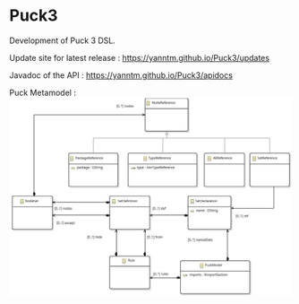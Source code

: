 # Puck3
Development of Puck 3 DSL.

Update site for latest release : https://yanntm.github.io/Puck3/updates

Javadoc of the API : https://yanntm.github.io/Puck3/apidocs

Puck Metamodel : ![Metamodel](metamodel.jpg)

